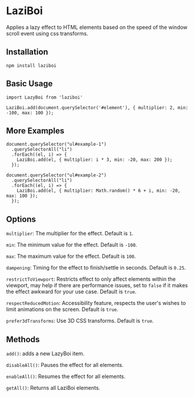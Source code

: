 # LaziBoi

Applies a lazy effect to HTML elements based on the speed of the window scroll event using css transforms.

## Installation

`npm install laziboi`

## Basic Usage

```
import LazyBoi from 'laziboi'

LaziBoi.add(document.querySelector('#element'), { multiplier: 2, min: -100, max: 100 });

```

## More Examples
```
document.querySelector("ul#example-1")
  .querySelectorAll("li")
  .forEach((el, i) => {
    LaziBoi.add(el, { multiplier: i * 3, min: -20, max: 200 });
  });
```
```
document.querySelector("ul#example-2")
  .querySelectorAll("li")
  .forEach((el, i) => {
    LaziBoi.add(el, { multiplier: Math.random() * 6 + i, min: -20, max: 100 });
  });
```

## Options

`multiplier`: The multiplier for the effect. Default is `1`.

`min`: The minimum value for the effect. Default is `-100`.

`max`: The maximum value for the effect. Default is `100`.

`dampening`: Timing for the effect to finish/settle in seconds. Default is `0.25`.

`restrictToViewport`: Restricts effect to only affect elements within the viewport, may help if there are performance issues, set to `false` if it makes the effect awkward for your use case. Default is `true`.

`respectReducedMotion`: Accessibility feature, respects the user's wishes to limit animations on the screen. Default is `true`.

`prefer3dTransforms`: Use 3D CSS transforms. Default is `true`.

## Methods

[//]: # (`disable&#40;&#41;`: Pauses the effect for a single element.)

`add()`: adds a new LazyBoi item.

`disableAll()`: Pauses the effect for all elements.

[//]: # (`enable&#40;&#41;`: Resumes the effect for a single element.)

`enableAll()`: Resumes the effect for all elements.

`getAll()`: Returns all LaziBoi elements.

[//]: # (`remove&#40;&#41;`: Removes a single element from the LaziBoi effect.)

[//]: # "## Examples"
[//]: # "[Click here to view](./index.html)"
